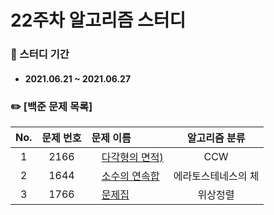 # 22주차 알고리즘 스터디

### 📖 스터디 기간
- #### 2021.06.21 ~ 2021.06.27


### ✏️ [백준 문제 목록]
|No.|문제 번호|문제 이름|알고리즘 분류|
|:---:|:---:|:---|:---:|
|1|2166|<img src="https://d2gd6pc034wcta.cloudfront.net/tier/11.svg" width="12"> [다각형의 면적)](https://www.acmicpc.net/problem/2166)|CCW| 
|2|1644|<img src="https://d2gd6pc034wcta.cloudfront.net/tier/13.svg" width="12"> [소수의 연속합](https://www.acmicpc.net/problem/1644)|에라토스테네스의 체| 
|3|1766|<img src="https://d2gd6pc034wcta.cloudfront.net/tier/14.svg" width="12"> [문제집](https://www.acmicpc.net/problem/1766)|위상정렬|

